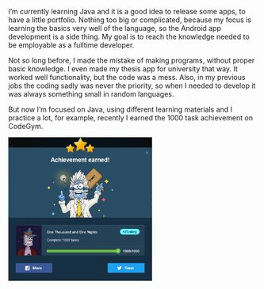 I’m currently learning Java and it is a good idea to release some apps, to have a little portfolio. Nothing too big or complicated, because my focus is learning the basics very well of the language, so the Android app development is a side thing. My goal is to reach the knowledge needed to be employable as a fulltime developer.

Not so long before, I made the mistake of making programs, without proper basic knowledge. I even made my thesis app for university that way. It worked well functionality, but the code was a mess. Also, in my previous jobs the coding sadly was never the priority, so when I needed to develop it was always something small in random languages.

But now I’m focused on Java, using different learning materials and I practice a lot, for example, recently I earned the 1000 task achievement on CodeGym.

<img src="/thousand.jpg" width="290" height="290">
